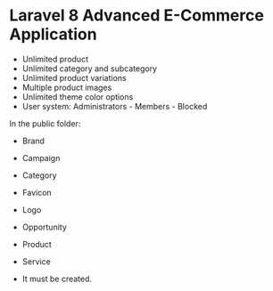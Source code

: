 # Laravel 8 Advanced E-Commerce Application
- Unlimited product
- Unlimited category and subcategory
- Unlimited product variations
- Multiple product images
- Unlimited theme color options
- User system: Administrators - Members - Blocked

In the public folder:
- Brand
- Campaign
- Category
- Favicon
- Logo
- Opportunity
- Product
- Service

- It must be created.
